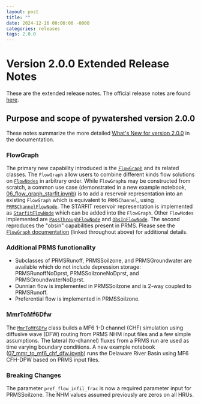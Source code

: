```yaml
---
layout: post
title: ""
date: 2024-12-16 00:00:00 -0000
categories: releases
tags: 2.0.0
---
```


# Version 2.0.0 Extended Release Notes

These are the extended release notes. The official release notes are found
[here](https://github.com/EC-USGS/pywatershed/releases/tag/2.0.0).

## Purpose and scope of pywatershed version 2.0.0

These notes summarize the more detailed [What's New for version 2.0.0](https://pywatershed.readthedocs.io/en/latest/whats-new.html#v2-0-0-16-december-2024) in the documentation.

### FlowGraph
The primary new capability introduced is the [`FlowGraph`](https://pywatershed.readthedocs.io/en/latest/api/generated/pywatershed.FlowGraph.html) and its related classes.
The `FlowGraph` allow users to combine different kinds flow solutions on [`FlowNodes`](https://pywatershed.readthedocs.io/en/latest/api/generated/pywatershed.FlowNode.html) in
arbitrary order. While `FlowGraph`s may be constructed from scratch, a common use case
(demonstrated in a new example notebook,
[06_flow_graph_starfit.ipynb](https://github.com/EC-USGS/pywatershed/blob/develop/examples/06_flow_graph_starfit.ipynb))
is to add a reservoir representation
into an existing `FlowGraph` which is equivalent to `PRMSChannel`, using [`PRMSChannelFlowNode`](https://pywatershed.readthedocs.io/en/latest/api/generated/pywatershed.PRMSChannelFlowNode.html). The STARFIT
reservoir representation is implemented as [`StarfitFlowNode`](https://pywatershed.readthedocs.io/en/latest/api/generated/pywatershed.StarfitFlowNode.html) which can be added into
the `FlowGraph`. Other `FlowNodes` implemented are [`PassThroughFlowNode`](https://pywatershed.readthedocs.io/en/latest/api/generated/pywatershed.PassThroughFlowNode.html) and
[`ObsInFlowNode`](https://pywatershed.readthedocs.io/en/latest/api/generated/pywatershed.ObsInFlowNode.html). The second reproduces the "obsin" capabilities present in PRMS.
Please see the [`FlowGraph` documentation](https://pywatershed.readthedocs.io/en/latest/api/generated/pywatershed.FlowGraph.html) (linked throughout above) for additional details.


### Additional PRMS functionality
- Subclasses of PRMSRunoff, PRMSSoilzone, and PRMSGroundwater are available
  which do not include depression storage: PRMSRunoffNoDprst, PRMSSoilzoneNoDprst, and PRMSGroundwaterNoDprst.
- Dunnian flow is implemented in PRMSSoilzone and is 2-way coupled to PRMSRunoff.
- Preferential flow is implemented in PRMSSoilzone.


### MmrToMf6Dfw
The [`MmrToMf6Dfw`](https://pywatershed.readthedocs.io/en/latest/api/generated/pywatershed.MmrToMf6Dfw.html)
class builds a MF6 1-D channel (CHF) simulation using diffusive wave
(DFW) routing from PRMS NHM input files and a few simple assumptions. The
lateral (to-channel) fluxes from a PRMS run are used as time varying boundary
conditions. A new example notebook
([07_mmr_to_mf6_chf_dfw.ipynb](https://github.com/EC-USGS/pywatershed/blob/develop/examples/07_mmr_to_mf6_chf_dfw.ipynb))
runs the Delaware River Basin using MF6 CFH-DFW based on PRMS input files.


### Breaking Changes
The parameter `pref_flow_infil_frac` is now a required parameter input for PRMSSoilzone. The
NHM values assumed previously are zeros on all HRUs.
